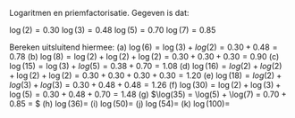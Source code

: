 Logaritmen en priemfactorisatie.
Gegeven is dat:

$\log(2) = 0.30$
$\log(3) = 0.48$
$\log(5) = 0.70$
$\log(7) = 0.85$


Bereken uitsluitend hiermee:
(a) $\log(6) = \log(3) +log(2) = 0.30 + 0.48 = 0.78$
(b) $\log(8) = \log(2) +\log(2) +\log(2) = 0.30 + 0.30 +0.30 = 0.90$
(c) $\log(15) = \log(3) + log(5) = 0.38 + 0.70 = 1.08$
(d) $\log(16) = log(2) +log(2) + \log(2) + \log(2) = 0.30 + 0.30 + 0.30 + 0.30 = 1.20$
(e) $\log(18) = log(2) + log(3) + log(3) = 0.30 +0.48 + 0.48 = 1.26$
(f) $\log(30) = \log(2)  + \log(3) + \log(5) = 0.30 + 0.48 + 0.70 = 1.48$
(g) $\log(35) = \log(5) + \log(7) = 0.70 + 0.85 = $
(h) $\log(36) =$
(i) $\log(50) =$
(j) $\log(54) =$
(k) $\log(100) =$